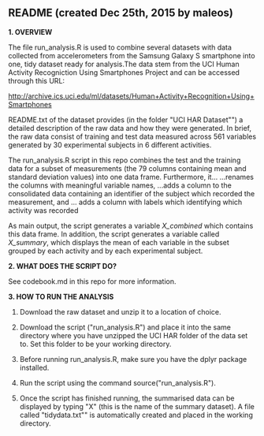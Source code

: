 README (created Dec 25th, 2015 by maleos)
-------------------------------------------------------------------

**1. OVERVIEW**

The file run_analysis.R is used to combine several datasets with data collected from accelerometers from the Samsung Galaxy S smartphone into one, tidy dataset ready for analysis.The data stem from the UCI Human Activity Recogniction Using Smartphones Project and can be accessed through this URL:

http://archive.ics.uci.edu/ml/datasets/Human+Activity+Recognition+Using+Smartphones

README.txt of the dataset provides (in the folder "UCI HAR Dataset"") a detailed description of the raw data and how they were generated. In brief, the raw data consist of training and test data measured across 561 variables generated by 30 experimental subjects in 6 different activities.

The run_analysis.R script in this repo combines the test and the training data for a subset of measurements (the 79 columns containing mean and standard deviation values) into one data frame. Furthermore, it...
...renames the columns with meaningful variable names,
...adds a column to the consolidated data containing an identifier of the subject which recorded the measurement, and
... adds a column with labels which identifying which activity was recorded

As main output, the script generates a variable *X_combined* which contains this data frame. In addition, the script generates a variable called *X_summary*, which displays the mean of each variable in the subset grouped by each activity and by each experimental subject. 



**2. WHAT DOES THE SCRIPT DO?**

See codebook.md in this repo for more information. 



**3. HOW TO RUN THE ANALYSIS**

1. Download the raw dataset and unzip it to a location of choice. 

2. Download the script ("run_analysis.R") and place it into the same directory where you have unzipped the UCI HAR folder of the data set to. Set this folder to be your working directory.

3. Before running run_analysis.R, make sure you have the dplyr package installed. 

4. Run the script using the command source("run_analysis.R").

5. Once the script has finished running, the summarised data can be displayed by typing "X" (this is the name of the summary dataset). A file called "tidydata.txt"" is automatically created and placed in the working directory.

